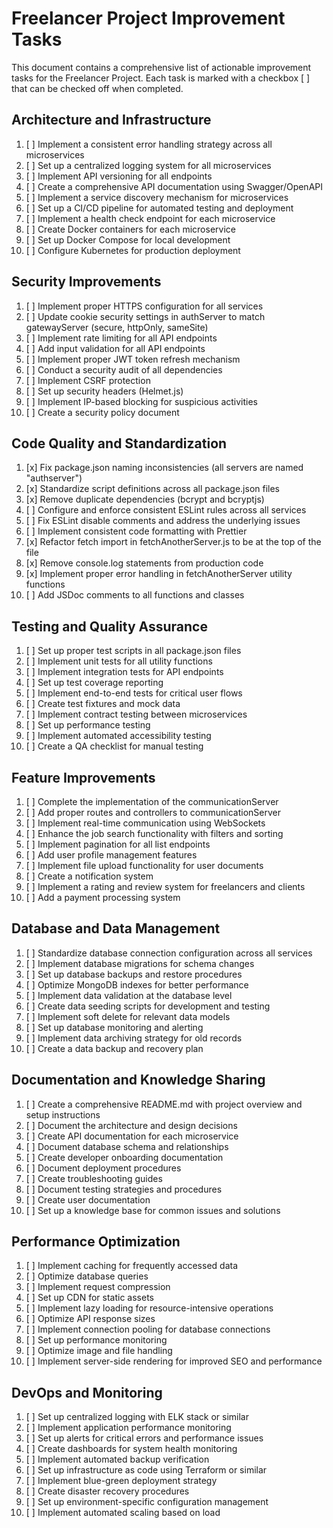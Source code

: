 # Freelancer Project Improvement Tasks

This document contains a comprehensive list of actionable improvement tasks for the Freelancer Project. Each task is marked with a checkbox [ ] that can be checked off when completed.

## Architecture and Infrastructure

1. [ ] Implement a consistent error handling strategy across all microservices
2. [ ] Set up a centralized logging system for all microservices
3. [ ] Implement API versioning for all endpoints
4. [ ] Create a comprehensive API documentation using Swagger/OpenAPI
5. [ ] Implement a service discovery mechanism for microservices
6. [ ] Set up a CI/CD pipeline for automated testing and deployment
7. [ ] Implement a health check endpoint for each microservice
8. [ ] Create Docker containers for each microservice
9. [ ] Set up Docker Compose for local development
10. [ ] Configure Kubernetes for production deployment

## Security Improvements

1. [ ] Implement proper HTTPS configuration for all services
2. [ ] Update cookie security settings in authServer to match gatewayServer (secure, httpOnly, sameSite)
3. [ ] Implement rate limiting for all API endpoints
4. [ ] Add input validation for all API endpoints
5. [ ] Implement proper JWT token refresh mechanism
6. [ ] Conduct a security audit of all dependencies
7. [ ] Implement CSRF protection
8. [ ] Set up security headers (Helmet.js)
9. [ ] Implement IP-based blocking for suspicious activities
10. [ ] Create a security policy document

## Code Quality and Standardization

1. [x] Fix package.json naming inconsistencies (all servers are named "authserver")
2. [x] Standardize script definitions across all package.json files
3. [x] Remove duplicate dependencies (bcrypt and bcryptjs)
4. [ ] Configure and enforce consistent ESLint rules across all services
5. [ ] Fix ESLint disable comments and address the underlying issues
6. [ ] Implement consistent code formatting with Prettier
7. [x] Refactor fetch import in fetchAnotherServer.js to be at the top of the file
8. [x] Remove console.log statements from production code
9. [x] Implement proper error handling in fetchAnotherServer utility functions
10. [ ] Add JSDoc comments to all functions and classes

## Testing and Quality Assurance

1. [ ] Set up proper test scripts in all package.json files
2. [ ] Implement unit tests for all utility functions
3. [ ] Implement integration tests for API endpoints
4. [ ] Set up test coverage reporting
5. [ ] Implement end-to-end tests for critical user flows
6. [ ] Create test fixtures and mock data
7. [ ] Implement contract testing between microservices
8. [ ] Set up performance testing
9. [ ] Implement automated accessibility testing
10. [ ] Create a QA checklist for manual testing

## Feature Improvements

1. [ ] Complete the implementation of the communicationServer
2. [ ] Add proper routes and controllers to communicationServer
3. [ ] Implement real-time communication using WebSockets
4. [ ] Enhance the job search functionality with filters and sorting
5. [ ] Implement pagination for all list endpoints
6. [ ] Add user profile management features
7. [ ] Implement file upload functionality for user documents
8. [ ] Create a notification system
9. [ ] Implement a rating and review system for freelancers and clients
10. [ ] Add a payment processing system

## Database and Data Management

1. [ ] Standardize database connection configuration across all services
2. [ ] Implement database migrations for schema changes
3. [ ] Set up database backups and restore procedures
4. [ ] Optimize MongoDB indexes for better performance
5. [ ] Implement data validation at the database level
6. [ ] Create data seeding scripts for development and testing
7. [ ] Implement soft delete for relevant data models
8. [ ] Set up database monitoring and alerting
9. [ ] Implement data archiving strategy for old records
10. [ ] Create a data backup and recovery plan

## Documentation and Knowledge Sharing

1. [ ] Create a comprehensive README.md with project overview and setup instructions
2. [ ] Document the architecture and design decisions
3. [ ] Create API documentation for each microservice
4. [ ] Document database schema and relationships
5. [ ] Create developer onboarding documentation
6. [ ] Document deployment procedures
7. [ ] Create troubleshooting guides
8. [ ] Document testing strategies and procedures
9. [ ] Create user documentation
10. [ ] Set up a knowledge base for common issues and solutions

## Performance Optimization

1. [ ] Implement caching for frequently accessed data
2. [ ] Optimize database queries
3. [ ] Implement request compression
4. [ ] Set up CDN for static assets
5. [ ] Implement lazy loading for resource-intensive operations
6. [ ] Optimize API response sizes
7. [ ] Implement connection pooling for database connections
8. [ ] Set up performance monitoring
9. [ ] Optimize image and file handling
10. [ ] Implement server-side rendering for improved SEO and performance

## DevOps and Monitoring

1. [ ] Set up centralized logging with ELK stack or similar
2. [ ] Implement application performance monitoring
3. [ ] Set up alerts for critical errors and performance issues
4. [ ] Create dashboards for system health monitoring
5. [ ] Implement automated backup verification
6. [ ] Set up infrastructure as code using Terraform or similar
7. [ ] Implement blue-green deployment strategy
8. [ ] Create disaster recovery procedures
9. [ ] Set up environment-specific configuration management
10. [ ] Implement automated scaling based on load
